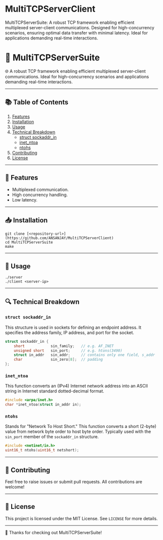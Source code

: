 # MultiTCPServerClient
MultiTCPServerSuite: A robust TCP framework enabling efficient multiplexed server-client communications. Designed for high-concurrency scenarios, ensuring optimal data transfer with minimal latency. Ideal for applications demanding real-time interactions.



# 🔀 MultiTCPServerSuite

🌐 A robust TCP framework enabling efficient multiplexed server-client communications. Ideal for high-concurrency scenarios and applications demanding real-time interactions.

---

## 📚 Table of Contents
1. [Features](#-features)
2. [Installation](#-installation)
3. [Usage](#-usage)
4. [Technical Breakdown](#-technical-breakdown)
    - [struct sockaddr_in](#struct-sockaddr_in)
    - [inet_ntoa](#inet_ntoa)
    - [ntohs](#ntohs)
5. [Contributing](#-contributing)
6. [License](#-license)

---

## 🌟 Features
- Multiplexed communication.
- High concurrency handling.
- Low latency.

---

## 📥 Installation

```
git clone [<repository-url>](https://github.com/ANSANJAY/MultiTCPServerClient)
cd MultiTCPServerSuite
make
```

---

## 🚀 Usage

```
./server
./client <server-ip>
```

---

## 🔍 Technical Breakdown

### `struct sockaddr_in`
This structure is used in sockets for defining an endpoint address. It specifies the address family, IP address, and port for the socket.

```c
struct sockaddr_in {
    short            sin_family;   // e.g. AF_INET
    unsigned short   sin_port;     // e.g. htons(3490)
    struct in_addr   sin_addr;     // contains only one field, s_addr
    char             sin_zero[8];  // padding
};
```

### `inet_ntoa`
This function converts an (IPv4) Internet network address into an ASCII string in Internet standard dotted-decimal format.

```c
#include <arpa/inet.h>
char *inet_ntoa(struct in_addr in);
```

### `ntohs`
Stands for "Network To Host Short." This function converts a short (2-byte) value from network byte order to host byte order. Typically used with the `sin_port` member of the `sockaddr_in` structure.

```c
#include <netinet/in.h>
uint16_t ntohs(uint16_t netshort);
```

---

## 🤝 Contributing
Feel free to raise issues or submit pull requests. All contributions are welcome!

---

## 📜 License
This project is licensed under the MIT License. See `LICENSE` for more details.

---

🙌 Thanks for checking out MultiTCPServerSuite!
```
